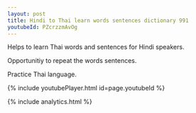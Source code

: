```yaml
---
layout: post
title: Hindi to Thai learn words sentences dictionary 991 
youtubeId: PZcrzzmAvOg
---
```

 
 
Helps to learn Thai words and sentences for Hindi speakers.

Opportunitiy to repeat the words sentences. 

Practice Thai language. 
 
{% include youtubePlayer.html id=page.youtubeId %}
 
 
{% include analytics.html %}